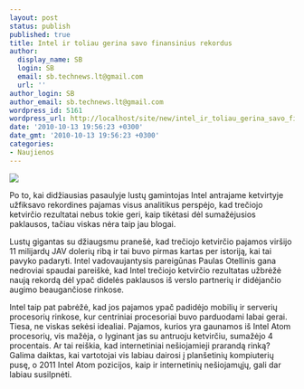 ```yaml
---
layout: post
status: publish
published: true
title: Intel ir toliau gerina savo finansinius rekordus
author:
  display_name: SB
  login: SB
  email: sb.technews.lt@gmail.com
  url: ''
author_login: SB
author_email: sb.technews.lt@gmail.com
wordpress_id: 5161
wordpress_url: http://localhost/site/new/intel_ir_toliau_gerina_savo_finansinius_rekordus/
date: '2010-10-13 19:56:23 +0300'
date_gmt: '2010-10-13 19:56:23 +0300'
categories:
- Naujienos
---
```

<div class="imgright"><img src="http://www.part.lt/img/6306dfed4fb5f0228b0ce3247c74a3ef190.jpg"  /></div>
<p>Po to, kai didžiausias pasaulyje lustų gamintojas Intel antrajame ketvirtyje užfiksavo rekordines pajamas visus analitikus perspėjo, kad trečiojo ketvirčio rezultatai nebus tokie geri, kaip tikėtasi dėl sumažėjusios paklausos, tačiau viskas nėra taip jau blogai.</p>
<p>Lustų gigantas su džiaugsmu pranešė, kad trečiojo ketvirčio pajamos viršijo 11 milijardų JAV dolerių ribą ir tai buvo pirmas kartas per istoriją, kai tai pavyko padaryti. Intel vadovaujantysis pareigūnas Paulas Otellinis gana nedroviai spaudai pareiškė, kad Intel trečiojo ketvirčio rezultatas užbrėžė naują rekordą dėl ypač didelės paklausos iš verslo partnerių ir didėjančio augimo beaugančiose rinkose.</p>
<p>Intel taip pat pabrėžė, kad jos pajamos ypač padidėjo mobilių ir serverių procesorių rinkose, kur centriniai procesoriai buvo parduodami labai gerai. Tiesa, ne viskas sekėsi idealiai. Pajamos, kurios yra gaunamos iš Intel Atom procesorių, vis mažėja, o lyginant jas su antruoju ketvirčiu, sumažėjo 4 procentais. Ar tai reiškia, kad internetiniai nešiojamieji prarandą rinką? Galima daiktas, kai vartotojai vis labiau dairosi į planšetinių kompiuterių pusę, o 2011 Intel Atom pozicijos, kaip ir internetinių nešiojamųjų, gali dar labiau susilpnėti.<br /></p>
